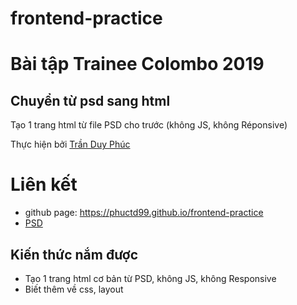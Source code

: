 # frontend-practice
# Bài tập Trainee Colombo 2019


## Chuyển từ psd sang html


Tạo 1 trang html từ file PSD cho trước (không JS, không Réponsive)


Thực hiện bởi [Trần Duy Phúc](https://github.com/phuctd99)
# Liên kết
- github page: https://phuctd99.github.io/frontend-practice
- [PSD](https://dribbble.com/shots/2817047-Freebie-Construction-Company-Website-Template-Free-PSD/attachments/577782)
## Kiến thức nắm được

- Tạo 1 trang html cơ bản từ PSD, không JS, không Responsive
- Biết thêm về css, layout
